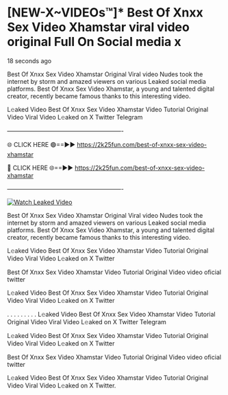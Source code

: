 # [NEW-X~VIDEOs™]* Best Of Xnxx Sex Video Xhamstar viral video original Full On Social media x

18 seconds ago

Best Of Xnxx Sex Video Xhamstar Original Viral video Nudes took the internet by storm and amazed viewers on various Leaked social media platforms. Best Of Xnxx Sex Video Xhamstar, a young and talented digital creator, recently became famous thanks to this interesting video.

L𝚎aked Video Best Of Xnxx Sex Video Xhamstar Video Tutorial Original Video Viral Video L𝚎aked on X Twitter Telegram

———————————————————-

🌐 CLICK HERE 🟢==►► https://2k25fun.com/best-of-xnxx-sex-video-xhamstar

🔴 CLICK HERE 🌐==►► https://2k25fun.com/best-of-xnxx-sex-video-xhamstar

———————————————————-

[![Watch Leaked Video](https://miro.medium.com/v2/resize:fit:828/format:webp/1*cilzJN44JGOrTw9NJCrNHA.gif "Watch Leaked Video")](https://2k25fun.com/best-of-xnxx-sex-video-xhamstar)

Best Of Xnxx Sex Video Xhamstar Original Viral video Nudes took the internet by storm and amazed viewers on various Leaked social media platforms. Best Of Xnxx Sex Video Xhamstar, a young and talented digital creator, recently became famous thanks to this interesting video.

L𝚎aked Video Best Of Xnxx Sex Video Xhamstar Video Tutorial Original Video Viral Video L𝚎aked on X Twitter

Best Of Xnxx Sex Video Xhamstar Video Tutorial Original Video video oficial twitter

L𝚎aked Video Best Of Xnxx Sex Video Xhamstar Video Tutorial Original Video Viral Video L𝚎aked on X Twitter

. . . . . . . . . L𝚎aked Video Best Of Xnxx Sex Video Xhamstar Video Tutorial Original Video Viral Video L𝚎aked on X Twitter Telegram

L𝚎aked Video Best Of Xnxx Sex Video Xhamstar Video Tutorial Original Video Viral Video L𝚎aked on X Twitter

Best Of Xnxx Sex Video Xhamstar Video Tutorial Original Video video oficial twitter

L𝚎aked Video Best Of Xnxx Sex Video Xhamstar Video Tutorial Original Video Viral Video L𝚎aked on X Twitter.